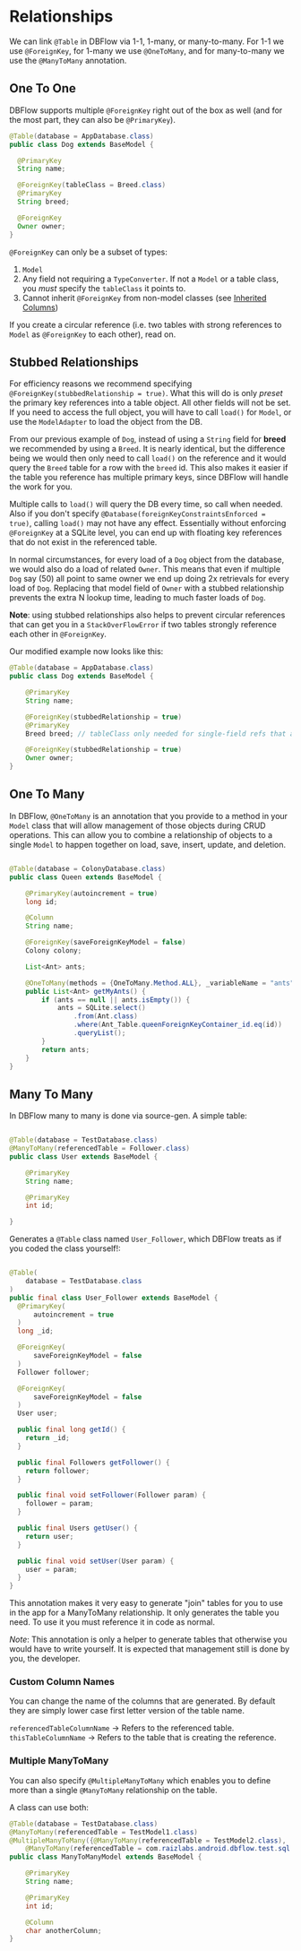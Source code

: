 # Relationships

We can link `@Table` in DBFlow via 1-1, 1-many, or many-to-many. For 1-1 we use
`@ForeignKey`, for 1-many we use `@OneToMany`, and for many-to-many we use the `@ManyToMany` annotation.


## One To One

DBFlow supports multiple `@ForeignKey` right out of the box as well (and for the most part, they can also be `@PrimaryKey`).

```java
@Table(database = AppDatabase.class)
public class Dog extends BaseModel {

  @PrimaryKey
  String name;

  @ForeignKey(tableClass = Breed.class)
  @PrimaryKey
  String breed;

  @ForeignKey
  Owner owner;
}

```

`@ForeignKey` can only be a subset of types:
  1. `Model`
  2. Any field not requiring a `TypeConverter`. If not a `Model` or a table class, you _must_ specify the `tableClass` it points to.
  3. Cannot inherit `@ForeignKey` from non-model classes (see [Inherited Columns](/usage2/Models.md#inherited-columns))

If you create a circular reference (i.e. two tables with strong references to `Model` as `@ForeignKey` to each other), read on.

## Stubbed Relationships

For efficiency reasons we recommend specifying `@ForeignKey(stubbedRelationship = true)`. What this will do is only _preset_ the primary key references into a table object. All other fields will not be set. If you need to access the full object, you will have to call `load()` for `Model`, or use the `ModelAdapter` to load the object from the DB.

From our previous example of `Dog`, instead of using a  `String` field for **breed**
we recommended by using a `Breed`. It is nearly identical, but the difference being
we would then only need to call `load()` on the reference and it would query the `Breed`
table for a row with the `breed` id. This also makes it easier if the table you
reference has multiple primary keys, since DBFlow will handle the work for you.

Multiple calls to `load()` will query the DB every time, so call when needed. Also if you don't specify `@Database(foreignKeyConstraintsEnforced = true)`, calling `load()` may not have any effect. Essentially without enforcing `@ForeignKey` at a SQLite level, you can end up with floating key references that do not exist in the referenced table.

In normal circumstances, for every load of a `Dog` object from the database,
we would also do a load of related `Owner`. This means that even if multiple `Dog` say (50)
all point to same owner we end up doing 2x retrievals for every load of `Dog`. Replacing
that model field of `Owner` with a stubbed relationship prevents the extra N lookup time,
leading to much faster loads of `Dog`.

__Note__: using stubbed relationships also helps to prevent circular references that can
get you in a `StackOverFlowError` if two tables strongly reference each other in `@ForeignKey`.

Our modified example now looks like this:

```java
@Table(database = AppDatabase.class)
public class Dog extends BaseModel {

    @PrimaryKey
    String name;

    @ForeignKey(stubbedRelationship = true)
    @PrimaryKey
    Breed breed; // tableClass only needed for single-field refs that are not Model.

    @ForeignKey(stubbedRelationship = true)
    Owner owner;
}

```

## One To Many

In DBFlow, `@OneToMany` is an annotation that you provide to a method in your `Model` class that will allow management of those objects during CRUD operations.
This can allow you to combine a relationship of objects to a single `Model` to happen together on load, save, insert, update, and deletion.

```java

@Table(database = ColonyDatabase.class)
public class Queen extends BaseModel {

    @PrimaryKey(autoincrement = true)
    long id;

    @Column
    String name;

    @ForeignKey(saveForeignKeyModel = false)
    Colony colony;

    List<Ant> ants;

    @OneToMany(methods = {OneToMany.Method.ALL}, _variableName = "ants")
    public List<Ant> getMyAnts() {
        if (ants == null || ants.isEmpty()) {
            ants = SQLite.select()
                .from(Ant.class)
                .where(Ant_Table.queenForeignKeyContainer_id.eq(id))
                .queryList();
        }
        return ants;
    }
}

```

## Many To Many


In DBFlow many to many is done via source-gen. A simple table:

```java

@Table(database = TestDatabase.class)
@ManyToMany(referencedTable = Follower.class)
public class User extends BaseModel {

    @PrimaryKey
    String name;

    @PrimaryKey
    int id;

}

```

Generates a `@Table` class named `User_Follower`, which DBFlow treats as if you
coded the class yourself!:

```java

@Table(
    database = TestDatabase.class
)
public final class User_Follower extends BaseModel {
  @PrimaryKey(
      autoincrement = true
  )
  long _id;

  @ForeignKey(
      saveForeignKeyModel = false
  )
  Follower follower;

  @ForeignKey(
      saveForeignKeyModel = false
  )
  User user;

  public final long getId() {
    return _id;
  }

  public final Followers getFollower() {
    return follower;
  }

  public final void setFollower(Follower param) {
    follower = param;
  }

  public final Users getUser() {
    return user;
  }

  public final void setUser(User param) {
    user = param;
  }
}

```

This annotation makes it very easy to generate "join" tables for you to use in the app for a ManyToMany relationship. It only generates the table you need. To use it you must reference it in code as normal.

_Note_: This annotation is only a helper to generate tables that otherwise you
would have to write yourself. It is expected that management still is done by you, the developer.

### Custom Column Names

You can change the name of the columns that are generated. By default they are simply
lower case first letter version of the table name.

`referencedTableColumnName` -> Refers to the referenced table.
`thisTableColumnName` -> Refers to the table that is creating the reference.

### Multiple ManyToMany

You can also specify `@MultipleManyToMany` which enables you to define more
than a single `@ManyToMany` relationship on the table.

A class can use both:

```java
@Table(database = TestDatabase.class)
@ManyToMany(referencedTable = TestModel1.class)
@MultipleManyToMany({@ManyToMany(referencedTable = TestModel2.class),
    @ManyToMany(referencedTable = com.raizlabs.android.dbflow.test.sql.TestModel3.class)})
public class ManyToManyModel extends BaseModel {

    @PrimaryKey
    String name;

    @PrimaryKey
    int id;

    @Column
    char anotherColumn;
}
```
